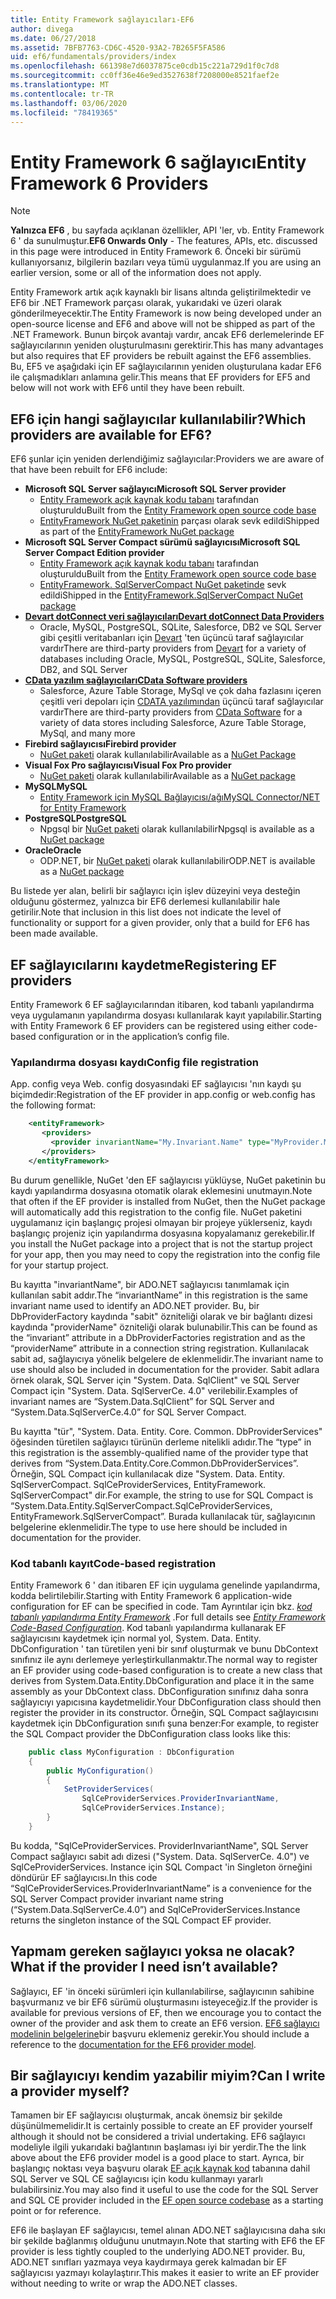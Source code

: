 ```yaml
---
title: Entity Framework sağlayıcıları-EF6
author: divega
ms.date: 06/27/2018
ms.assetid: 7BFB7763-CD6C-4520-93A2-7B265F5FA586
uid: ef6/fundamentals/providers/index
ms.openlocfilehash: 661398e7d6037875ce0cdb15c221a729d1f0c7d8
ms.sourcegitcommit: cc0ff36e46e9ed3527638f7208000e8521faef2e
ms.translationtype: MT
ms.contentlocale: tr-TR
ms.lasthandoff: 03/06/2020
ms.locfileid: "78419365"
---
```

# <a name="entity-framework-6-providers"></a><span data-ttu-id="aaa75-102">Entity Framework 6 sağlayıcı</span><span class="sxs-lookup"><span data-stu-id="aaa75-102">Entity Framework 6 Providers</span></span>
> [!NOTE]
> <span data-ttu-id="aaa75-103">**Yalnızca EF6** , bu sayfada açıklanan özellikler, API 'ler, vb. Entity Framework 6 ' da sunulmuştur.</span><span class="sxs-lookup"><span data-stu-id="aaa75-103">**EF6 Onwards Only** - The features, APIs, etc. discussed in this page were introduced in Entity Framework 6.</span></span> <span data-ttu-id="aaa75-104">Önceki bir sürümü kullanıyorsanız, bilgilerin bazıları veya tümü uygulanmaz.</span><span class="sxs-lookup"><span data-stu-id="aaa75-104">If you are using an earlier version, some or all of the information does not apply.</span></span>

<span data-ttu-id="aaa75-105">Entity Framework artık açık kaynaklı bir lisans altında geliştirilmektedir ve EF6 bir .NET Framework parçası olarak, yukarıdaki ve üzeri olarak gönderilmeyecektir.</span><span class="sxs-lookup"><span data-stu-id="aaa75-105">The Entity Framework is now being developed under an open-source license and EF6 and above will not be shipped as part of the .NET Framework.</span></span> <span data-ttu-id="aaa75-106">Bunun birçok avantajı vardır, ancak EF6 derlemelerinde EF sağlayıcılarının yeniden oluşturulmasını gerektirir.</span><span class="sxs-lookup"><span data-stu-id="aaa75-106">This has many advantages but also requires that EF providers be rebuilt against the EF6 assemblies.</span></span> <span data-ttu-id="aaa75-107">Bu, EF5 ve aşağıdaki için EF sağlayıcılarının yeniden oluşturulana kadar EF6 ile çalışmadıkları anlamına gelir.</span><span class="sxs-lookup"><span data-stu-id="aaa75-107">This means that EF providers for EF5 and below will not work with EF6 until they have been rebuilt.</span></span>

## <a name="which-providers-are-available-for-ef6"></a><span data-ttu-id="aaa75-108">EF6 için hangi sağlayıcılar kullanılabilir?</span><span class="sxs-lookup"><span data-stu-id="aaa75-108">Which providers are available for EF6?</span></span>

<span data-ttu-id="aaa75-109">EF6 şunlar için yeniden derlendiğimiz sağlayıcılar:</span><span class="sxs-lookup"><span data-stu-id="aaa75-109">Providers we are aware of that have been rebuilt for EF6 include:</span></span>

*   <span data-ttu-id="aaa75-110">**Microsoft SQL Server sağlayıcı**</span><span class="sxs-lookup"><span data-stu-id="aaa75-110">**Microsoft SQL Server provider**</span></span>
    *   <span data-ttu-id="aaa75-111">[Entity Framework açık kaynak kodu tabanı](https://github.com/aspnet/EntityFramework6) tarafından oluşturuldu</span><span class="sxs-lookup"><span data-stu-id="aaa75-111">Built from the [Entity Framework open source code base](https://github.com/aspnet/EntityFramework6)</span></span>
    *   <span data-ttu-id="aaa75-112">[EntityFramework NuGet paketinin](https://nuget.org/packages/EntityFramework) parçası olarak sevk edildi</span><span class="sxs-lookup"><span data-stu-id="aaa75-112">Shipped as part of the [EntityFramework NuGet package](https://nuget.org/packages/EntityFramework)</span></span>
*   <span data-ttu-id="aaa75-113">**Microsoft SQL Server Compact sürümü sağlayıcısı**</span><span class="sxs-lookup"><span data-stu-id="aaa75-113">**Microsoft SQL Server Compact Edition provider**</span></span>
    *   <span data-ttu-id="aaa75-114">[Entity Framework açık kaynak kodu tabanı](https://github.com/aspnet/EntityFramework6) tarafından oluşturuldu</span><span class="sxs-lookup"><span data-stu-id="aaa75-114">Built from the [Entity Framework open source code base](https://github.com/aspnet/EntityFramework6)</span></span>
    *   <span data-ttu-id="aaa75-115">[EntityFramework. SqlServerCompact NuGet paketinde](https://nuget.org/packages/EntityFramework.SqlServerCompact) sevk edildi</span><span class="sxs-lookup"><span data-stu-id="aaa75-115">Shipped in the [EntityFramework.SqlServerCompact NuGet package](https://nuget.org/packages/EntityFramework.SqlServerCompact)</span></span>
*   [<span data-ttu-id="aaa75-116">**Devart dotConnect veri sağlayıcıları**</span><span class="sxs-lookup"><span data-stu-id="aaa75-116">**Devart dotConnect Data Providers**</span></span>](https://www.devart.com/dotconnect/)
    *   <span data-ttu-id="aaa75-117">Oracle, MySQL, PostgreSQL, SQLite, Salesforce, DB2 ve SQL Server gibi çeşitli veritabanları için [Devart](https://www.devart.com/) 'ten üçüncü taraf sağlayıcılar vardır</span><span class="sxs-lookup"><span data-stu-id="aaa75-117">There are third-party providers from [Devart](https://www.devart.com/) for a variety of databases including Oracle, MySQL, PostgreSQL, SQLite, Salesforce, DB2, and SQL Server</span></span>
*   [<span data-ttu-id="aaa75-118">**CData yazılım sağlayıcıları**</span><span class="sxs-lookup"><span data-stu-id="aaa75-118">**CData Software providers**</span></span>](https://www.cdata.com/ado/)
    *   <span data-ttu-id="aaa75-119">Salesforce, Azure Table Storage, MySql ve çok daha fazlasını içeren çeşitli veri depoları için [CDATA yazılımından](https://www.cdata.com/ado/) üçüncü taraf sağlayıcılar vardır</span><span class="sxs-lookup"><span data-stu-id="aaa75-119">There are third-party providers from [CData Software](https://www.cdata.com/ado/) for a variety of data stores including Salesforce, Azure Table Storage, MySql, and many more</span></span>
*   <span data-ttu-id="aaa75-120">**Firebird sağlayıcısı**</span><span class="sxs-lookup"><span data-stu-id="aaa75-120">**Firebird provider**</span></span>
    *   <span data-ttu-id="aaa75-121">[NuGet paketi](https://www.nuget.org/packages/EntityFramework.Firebird/) olarak kullanılabilir</span><span class="sxs-lookup"><span data-stu-id="aaa75-121">Available as a [NuGet Package](https://www.nuget.org/packages/EntityFramework.Firebird/)</span></span>
*   <span data-ttu-id="aaa75-122">**Visual Fox Pro sağlayıcısı**</span><span class="sxs-lookup"><span data-stu-id="aaa75-122">**Visual Fox Pro provider**</span></span>
    *   <span data-ttu-id="aaa75-123">[NuGet paketi](https://www.nuget.org/packages/VFPEntityFrameworkProvider2/) olarak kullanılabilir</span><span class="sxs-lookup"><span data-stu-id="aaa75-123">Available as a [NuGet package](https://www.nuget.org/packages/VFPEntityFrameworkProvider2/)</span></span>
*   <span data-ttu-id="aaa75-124">**MySQL**</span><span class="sxs-lookup"><span data-stu-id="aaa75-124">**MySQL**</span></span>
    *   [<span data-ttu-id="aaa75-125">Entity Framework için MySQL Bağlayıcısı/ağı</span><span class="sxs-lookup"><span data-stu-id="aaa75-125">MySQL Connector/NET for Entity Framework</span></span>](https://dev.mysql.com/doc/connector-net/en/connector-net-entityframework60.html)
*   <span data-ttu-id="aaa75-126">**PostgreSQL**</span><span class="sxs-lookup"><span data-stu-id="aaa75-126">**PostgreSQL**</span></span>
    *   <span data-ttu-id="aaa75-127">Npgsql bir [NuGet paketi](https://www.nuget.org/packages/EntityFramework6.Npgsql/) olarak kullanılabilir</span><span class="sxs-lookup"><span data-stu-id="aaa75-127">Npgsql is available as a [NuGet package](https://www.nuget.org/packages/EntityFramework6.Npgsql/)</span></span>
*   <span data-ttu-id="aaa75-128">**Oracle**</span><span class="sxs-lookup"><span data-stu-id="aaa75-128">**Oracle**</span></span>
    *   <span data-ttu-id="aaa75-129">ODP.NET, bir [NuGet paketi](https://www.nuget.org/packages/Oracle.ManagedDataAccess.EntityFramework/) olarak kullanılabilir</span><span class="sxs-lookup"><span data-stu-id="aaa75-129">ODP.NET is available as a [NuGet package](https://www.nuget.org/packages/Oracle.ManagedDataAccess.EntityFramework/)</span></span>

<span data-ttu-id="aaa75-130">Bu listede yer alan, belirli bir sağlayıcı için işlev düzeyini veya desteğin olduğunu göstermez, yalnızca bir EF6 derlemesi kullanılabilir hale getirilir.</span><span class="sxs-lookup"><span data-stu-id="aaa75-130">Note that inclusion in this list does not indicate the level of functionality or support for a given provider, only that a build for EF6 has been made available.</span></span>

## <a name="registering-ef-providers"></a><span data-ttu-id="aaa75-131">EF sağlayıcılarını kaydetme</span><span class="sxs-lookup"><span data-stu-id="aaa75-131">Registering EF providers</span></span>

<span data-ttu-id="aaa75-132">Entity Framework 6 EF sağlayıcılarından itibaren, kod tabanlı yapılandırma veya uygulamanın yapılandırma dosyası kullanılarak kayıt yapılabilir.</span><span class="sxs-lookup"><span data-stu-id="aaa75-132">Starting with Entity Framework 6 EF providers can be registered using either code-based configuration or in the application’s config file.</span></span>

### <a name="config-file-registration"></a><span data-ttu-id="aaa75-133">Yapılandırma dosyası kaydı</span><span class="sxs-lookup"><span data-stu-id="aaa75-133">Config file registration</span></span>

<span data-ttu-id="aaa75-134">App. config veya Web. config dosyasındaki EF sağlayıcısı 'nın kaydı şu biçimdedir:</span><span class="sxs-lookup"><span data-stu-id="aaa75-134">Registration of the EF provider in app.config or web.config has the following format:</span></span>


``` xml
    <entityFramework>
       <providers>
         <provider invariantName="My.Invariant.Name" type="MyProvider.MyProviderServices, MyAssembly" />
       </providers>
    </entityFramework>
```

<span data-ttu-id="aaa75-135">Bu durum genellikle, NuGet 'den EF sağlayıcısı yüklüyse, NuGet paketinin bu kaydı yapılandırma dosyasına otomatik olarak eklemesini unutmayın.</span><span class="sxs-lookup"><span data-stu-id="aaa75-135">Note that often if the EF provider is installed from NuGet, then the NuGet package will automatically add this registration to the config file.</span></span> <span data-ttu-id="aaa75-136">NuGet paketini uygulamanız için başlangıç projesi olmayan bir projeye yüklerseniz, kaydı başlangıç projeniz için yapılandırma dosyasına kopyalamanız gerekebilir.</span><span class="sxs-lookup"><span data-stu-id="aaa75-136">If you install the NuGet package into a project that is not the startup project for your app, then you may need to copy the registration into the config file for your startup project.</span></span>

<span data-ttu-id="aaa75-137">Bu kayıtta "invariantName", bir ADO.NET sağlayıcısı tanımlamak için kullanılan sabit addır.</span><span class="sxs-lookup"><span data-stu-id="aaa75-137">The “invariantName” in this registration is the same invariant name used to identify an ADO.NET provider.</span></span> <span data-ttu-id="aaa75-138">Bu, bir DbProviderFactory kaydında "sabit" özniteliği olarak ve bir bağlantı dizesi kaydında "providerName" özniteliği olarak bulunabilir.</span><span class="sxs-lookup"><span data-stu-id="aaa75-138">This can be found as the “invariant” attribute in a DbProviderFactories registration and as the “providerName” attribute in a connection string registration.</span></span> <span data-ttu-id="aaa75-139">Kullanılacak sabit ad, sağlayıcıya yönelik belgelere de eklenmelidir.</span><span class="sxs-lookup"><span data-stu-id="aaa75-139">The invariant name to use should also be included in documentation for the provider.</span></span> <span data-ttu-id="aaa75-140">Sabit adlara örnek olarak, SQL Server için "System. Data. SqlClient" ve SQL Server Compact için "System. Data. SqlServerCe. 4.0" verilebilir.</span><span class="sxs-lookup"><span data-stu-id="aaa75-140">Examples of invariant names are “System.Data.SqlClient” for SQL Server and “System.Data.SqlServerCe.4.0” for SQL Server Compact.</span></span>

<span data-ttu-id="aaa75-141">Bu kayıtta "tür", "System. Data. Entity. Core. Common. DbProviderServices" öğesinden türetilen sağlayıcı türünün derleme nitelikli adıdır.</span><span class="sxs-lookup"><span data-stu-id="aaa75-141">The “type” in this registration is the assembly-qualified name of the provider type that derives from “System.Data.Entity.Core.Common.DbProviderServices”.</span></span> <span data-ttu-id="aaa75-142">Örneğin, SQL Compact için kullanılacak dize "System. Data. Entity. SqlServerCompact. SqlCeProviderServices, EntityFramework. SqlServerCompact" dir.</span><span class="sxs-lookup"><span data-stu-id="aaa75-142">For example, the string to use for SQL Compact is “System.Data.Entity.SqlServerCompact.SqlCeProviderServices, EntityFramework.SqlServerCompact”.</span></span> <span data-ttu-id="aaa75-143">Burada kullanılacak tür, sağlayıcının belgelerine eklenmelidir.</span><span class="sxs-lookup"><span data-stu-id="aaa75-143">The type to use here should be included in documentation for the provider.</span></span>

### <a name="code-based-registration"></a><span data-ttu-id="aaa75-144">Kod tabanlı kayıt</span><span class="sxs-lookup"><span data-stu-id="aaa75-144">Code-based registration</span></span>

<span data-ttu-id="aaa75-145">Entity Framework 6 ' dan itibaren EF için uygulama genelinde yapılandırma, kodda belirtilebilir.</span><span class="sxs-lookup"><span data-stu-id="aaa75-145">Starting with Entity Framework 6 application-wide configuration for EF can be specified in code.</span></span> <span data-ttu-id="aaa75-146">Tam Ayrıntılar için bkz. _[kod tabanlı yapılandırma Entity Framework](https://msdn.microsoft.com/data/jj680699)_ .</span><span class="sxs-lookup"><span data-stu-id="aaa75-146">For full details see _[Entity Framework Code-Based Configuration](https://msdn.microsoft.com/data/jj680699)_.</span></span> <span data-ttu-id="aaa75-147">Kod tabanlı yapılandırma kullanarak EF sağlayıcısını kaydetmek için normal yol, System. Data. Entity. DbConfiguration ' tan türetilen yeni bir sınıf oluşturmak ve bunu DbContext sınıfınız ile aynı derlemeye yerleştirkullanmaktır.</span><span class="sxs-lookup"><span data-stu-id="aaa75-147">The normal way to register an EF provider using code-based configuration is to create a new class that derives from System.Data.Entity.DbConfiguration and place it in the same assembly as your DbContext class.</span></span> <span data-ttu-id="aaa75-148">DbConfiguration sınıfınız daha sonra sağlayıcıyı yapıcısına kaydetmelidir.</span><span class="sxs-lookup"><span data-stu-id="aaa75-148">Your DbConfiguration class should then register the provider in its constructor.</span></span> <span data-ttu-id="aaa75-149">Örneğin, SQL Compact sağlayıcısını kaydetmek için DbConfiguration sınıfı şuna benzer:</span><span class="sxs-lookup"><span data-stu-id="aaa75-149">For example, to register the SQL Compact provider the DbConfiguration class looks like this:</span></span>

``` csharp
    public class MyConfiguration : DbConfiguration
    {
        public MyConfiguration()
        {
            SetProviderServices(
                SqlCeProviderServices.ProviderInvariantName,
                SqlCeProviderServices.Instance);
        }
    }
```

<span data-ttu-id="aaa75-150">Bu kodda, "SqlCeProviderServices. ProviderInvariantName", SQL Server Compact sağlayıcı sabit adı dizesi ("System. Data. SqlServerCe. 4.0") ve SqlCeProviderServices. Instance için SQL Compact 'in Singleton örneğini döndürür EF sağlayıcısı.</span><span class="sxs-lookup"><span data-stu-id="aaa75-150">In this code “SqlCeProviderServices.ProviderInvariantName” is a convenience for the SQL Server Compact provider invariant name string (“System.Data.SqlServerCe.4.0”) and SqlCeProviderServices.Instance returns the singleton instance of the SQL Compact EF provider.</span></span>

## <a name="what-if-the-provider-i-need-isnt-available"></a><span data-ttu-id="aaa75-151">Yapmam gereken sağlayıcı yoksa ne olacak?</span><span class="sxs-lookup"><span data-stu-id="aaa75-151">What if the provider I need isn’t available?</span></span>

<span data-ttu-id="aaa75-152">Sağlayıcı, EF 'in önceki sürümleri için kullanılabilirse, sağlayıcının sahibine başvurmanız ve bir EF6 sürümü oluşturmasını isteyeceğiz.</span><span class="sxs-lookup"><span data-stu-id="aaa75-152">If the provider is available for previous versions of EF, then we encourage you to contact the owner of the provider and ask them to create an EF6 version.</span></span> <span data-ttu-id="aaa75-153">[EF6 sağlayıcı modelinin belgelerine](~/ef6/fundamentals/providers/provider-model.md)bir başvuru eklemeniz gerekir.</span><span class="sxs-lookup"><span data-stu-id="aaa75-153">You should include a reference to the [documentation for the EF6 provider model](~/ef6/fundamentals/providers/provider-model.md).</span></span>

## <a name="can-i-write-a-provider-myself"></a><span data-ttu-id="aaa75-154">Bir sağlayıcıyı kendim yazabilir miyim?</span><span class="sxs-lookup"><span data-stu-id="aaa75-154">Can I write a provider myself?</span></span>

<span data-ttu-id="aaa75-155">Tamamen bir EF sağlayıcısı oluşturmak, ancak önemsiz bir şekilde düşünülmemelidir.</span><span class="sxs-lookup"><span data-stu-id="aaa75-155">It is certainly possible to create an EF provider yourself although it should not be considered a trivial undertaking.</span></span> <span data-ttu-id="aaa75-156">EF6 sağlayıcı modeliyle ilgili yukarıdaki bağlantının başlaması iyi bir yerdir.</span><span class="sxs-lookup"><span data-stu-id="aaa75-156">The the link above about the EF6 provider model is a good place to start.</span></span> <span data-ttu-id="aaa75-157">Ayrıca, bir başlangıç noktası veya başvuru olarak [EF açık kaynak kod](https://github.com/aspnet/EntityFramework6) tabanına dahil SQL Server ve SQL CE sağlayıcısı için kodu kullanmayı yararlı bulabilirsiniz.</span><span class="sxs-lookup"><span data-stu-id="aaa75-157">You may also find it useful to use the code for the SQL Server and SQL CE provider included in the [EF open source codebase](https://github.com/aspnet/EntityFramework6) as a starting point or for reference.</span></span>

<span data-ttu-id="aaa75-158">EF6 ile başlayan EF sağlayıcısı, temel alınan ADO.NET sağlayıcısına daha sıkı bir şekilde bağlanmış olduğunu unutmayın.</span><span class="sxs-lookup"><span data-stu-id="aaa75-158">Note that starting with EF6 the EF provider is less tightly coupled to the underlying ADO.NET provider.</span></span> <span data-ttu-id="aaa75-159">Bu, ADO.NET sınıfları yazmaya veya kaydırmaya gerek kalmadan bir EF sağlayıcısı yazmayı kolaylaştırır.</span><span class="sxs-lookup"><span data-stu-id="aaa75-159">This makes it easier to write an EF provider without needing to write or wrap the ADO.NET classes.</span></span>
